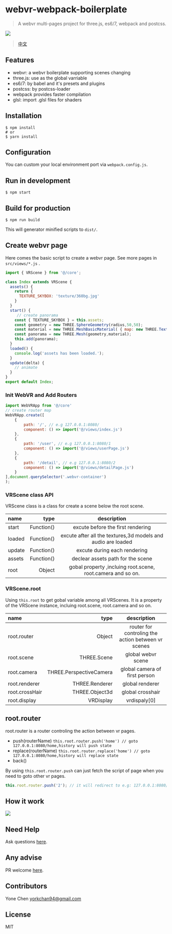 # webvr-webpack-boilerplate

> A webvr multi-pages project for three.js, es6/7, webpack and postcss.

![](https://pic2.zhimg.com/v2-251229f9ea0b901b1d29bd2aa11a69e9_b.png)

> [中文](https://zhuanlan.zhihu.com/p/26907805)

## Features

* webvr: a webvr boilerplate supporting scenes changing
* three.js: use as the global varriable
* es6/7: by babel and it's presets and plugins
* postcss: by postcss-loader
* webpack provides faster compilation
* glsl: import .glsl files for shaders

## Installation

    $ npm install
    # or
    $ yarn install

## Configuration

You can custom your local environment port via `webpack.config.js`.

## Run in development

    $ npm start

## Build for production

    $ npm run build

This will generator minified scripts to `dist/`.

## Create webvr page

Here comes the basic script to create a webvr page.
See more pages in `src/views/*.js` .

```javascript
import { VRScene } from '@/core';

class Index extends VRScene {
  assets() {
    return {
      TEXTURE_SKYBOX: 'texture/360bg.jpg'
    }
  }
  start() {
     // create panorama
    const { TEXTURE_SKYBOX } = this.assets;
    const geometry = new THREE.SphereGeometry(radius,50,50);
    const material = new THREE.MeshBasicMaterial( { map: new THREE.TextureLoader().load(TEXTURE_SKYBOX),side:THREE.BackSide } );
    const panorama = new THREE.Mesh(geometry,material);
    this.add(panorama);
  }
  loaded() {
    console.log('assets has been loaded.');
  }
  update(delta) {
    // animate
  }
}
export default Index;
```

### Init WebVR and Add Routers

```javascript
import WebVRApp from '@/core'
// create router map
WebVRApp.create([
    {
        path: '/', // e.g 127.0.0.1:8080/
        component: () => import('@/views/index.js')
    },
    {
        path: '/user', // e.g 127.0.0.1:8080/1
        component: () => import('@/views/userPage.js')
    },
    {
        path: '/detail', // e.g 127.0.0.1:8080/2
        component: () => import('@/views/detailPage.js')
    }
],document.querySelector('.webvr-container')
);
```

### VRScene class API

VRScene class is a class for create a scene below the root scene.

| name | type | description |
|:-----------|------------:|:------------:|
| start         | Function() |      excute before the first rendering
| loaded       | Function() |    excute after all the textures,3d models and audio are loaded
| update    | Function() |   excute during each rendering
| assets | Function() | declear assets path for the scene
| root | Object | gobal property ,incluing root.scene, root.camera and so on.

### VRScene.root

Using `this.root` to get gobal variable among all VRScenes.
It is a property of the VRScene instance, incluing root.scene, root.camera and so on.

| name | type | description |
|:-----------|------------:|:------------:|
| root.router       |        Object |     router for controling the action between vr scenes
| root.scene       |        THREE.Scene |     global webvr scene
| root.camera     |      THREE.PerspectiveCamera |    global camera of first person
| root.renderer       |        THREE.Renderer |     global renderer
| root.crossHair       |        THREE.Object3d |     global crosshair
| root.display       |        VRDisplay |     vrdispaly[0]

## root.router

root.router is a router controling the action between vr pages.

* push(routerName) `this.root.router.push('home') // goto 127.0.0.1:8080/home,history will push state`
* replace(routerName) `this.root.router.replace('home') // goto 127.0.0.1:8080/home,history will replace state`
* back()

By using `this.root.router.push` can just fetch the script of page when you need to goto other vr pages.

```javascript
this.root.router.push('2'); // it will redirect to e.g: 127.0.0.1:8080/2
```

## How it work

![](http://upload-images.jianshu.io/upload_images/1939855-906ca3b5b179b888.png)

## Need Help

Ask questions [here](https://github.com/YoneChen/webvr-webpack-boilerplate/issues).

## Any advise

PR welcome [here](https://github.com/YoneChen/webvr-webpack-boilerplate/pulls).

## Contributors

Yone Chen <yorkchan94@gmail.com>

## License

MIT
